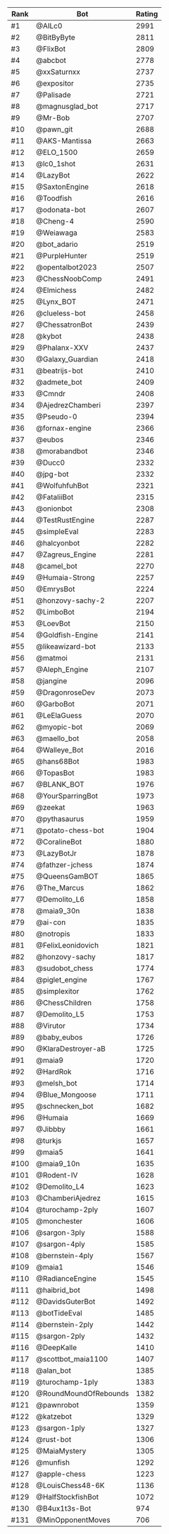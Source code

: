 Rank|Bot|Rating
---|---|---
#1|@AILc0|2991
#2|@BitByByte|2811
#3|@FlixBot|2809
#4|@abcbot|2778
#5|@xxSaturnxx|2737
#6|@expositor|2735
#7|@Palisade|2721
#8|@magnusglad_bot|2717
#9|@Mr-Bob|2707
#10|@pawn_git|2688
#11|@AKS-Mantissa|2663
#12|@ELO_1500|2659
#13|@lc0_1shot|2631
#14|@LazyBot|2622
#15|@SaxtonEngine|2618
#16|@Toodfish|2616
#17|@odonata-bot|2607
#18|@Cheng-4|2590
#19|@Weiawaga|2583
#20|@bot_adario|2519
#21|@PurpleHunter|2519
#22|@opentalbot2023|2507
#23|@ChessNoobComp|2491
#24|@Elmichess|2482
#25|@Lynx_BOT|2471
#26|@clueless-bot|2458
#27|@ChessatronBot|2439
#28|@kybot|2438
#29|@Phalanx-XXV|2437
#30|@Galaxy_Guardian|2418
#31|@beatrijs-bot|2410
#32|@admete_bot|2409
#33|@Cmndr|2408
#34|@AjedrezChamberi|2397
#35|@Pseudo-0|2394
#36|@fornax-engine|2366
#37|@eubos|2346
#38|@morabandbot|2346
#39|@Ducc0|2332
#40|@jpg-bot|2332
#41|@WolfuhfuhBot|2321
#42|@FataliiBot|2315
#43|@onionbot|2308
#44|@TestRustEngine|2287
#45|@simpleEval|2283
#46|@halcyonbot|2282
#47|@Zagreus_Engine|2281
#48|@camel_bot|2270
#49|@Humaia-Strong|2257
#50|@EmrysBot|2224
#51|@honzovy-sachy-2|2207
#52|@LimboBot|2194
#53|@LoevBot|2150
#54|@Goldfish-Engine|2141
#55|@likeawizard-bot|2133
#56|@matmoi|2131
#57|@Aleph_Engine|2107
#58|@jangine|2096
#59|@DragonroseDev|2073
#60|@GarboBot|2071
#61|@LeElaGuess|2070
#62|@myopic-bot|2069
#63|@maello_bot|2058
#64|@Walleye_Bot|2016
#65|@hans68Bot|1983
#66|@TopasBot|1983
#67|@BLANK_BOT|1976
#68|@YourSparringBot|1973
#69|@zeekat|1963
#70|@pythasaurus|1959
#71|@potato-chess-bot|1904
#72|@CoralineBot|1880
#73|@LazyBotJr|1878
#74|@fathzer-jchess|1874
#75|@QueensGamBOT|1865
#76|@The_Marcus|1862
#77|@Demolito_L6|1858
#78|@maia9_30n|1838
#79|@ai-con|1835
#80|@notropis|1833
#81|@FelixLeonidovich|1821
#82|@honzovy-sachy|1817
#83|@sudobot_chess|1774
#84|@piglet_engine|1767
#85|@simplexitor|1762
#86|@ChessChildren|1758
#87|@Demolito_L5|1753
#88|@Virutor|1734
#89|@baby_eubos|1726
#90|@KlaraDestroyer-aB|1725
#91|@maia9|1720
#92|@HardRok|1716
#93|@melsh_bot|1714
#94|@Blue_Mongoose|1711
#95|@schnecken_bot|1682
#96|@Humaia|1669
#97|@Jibbby|1661
#98|@turkjs|1657
#99|@maia5|1641
#100|@maia9_10n|1635
#101|@Rodent-IV|1628
#102|@Demolito_L4|1623
#103|@ChamberiAjedrez|1615
#104|@turochamp-2ply|1607
#105|@monchester|1606
#106|@sargon-3ply|1588
#107|@sargon-4ply|1585
#108|@bernstein-4ply|1567
#109|@maia1|1546
#110|@RadianceEngine|1545
#111|@haibrid_bot|1498
#112|@DavidsGuterBot|1492
#113|@botTideEval|1485
#114|@bernstein-2ply|1442
#115|@sargon-2ply|1432
#116|@DeepKalle|1410
#117|@scottbot_maia1100|1407
#118|@alan_bot|1385
#119|@turochamp-1ply|1383
#120|@RoundMoundOfRebounds|1382
#121|@pawnrobot|1359
#122|@katzebot|1329
#123|@sargon-1ply|1327
#124|@rust-bot|1306
#125|@MaiaMystery|1305
#126|@munfish|1292
#127|@apple-chess|1223
#128|@LouisChess48-6K|1136
#129|@HalfStockfishBot|1072
#130|@B4ux1t3s-Bot|974
#131|@MinOpponentMoves|706

